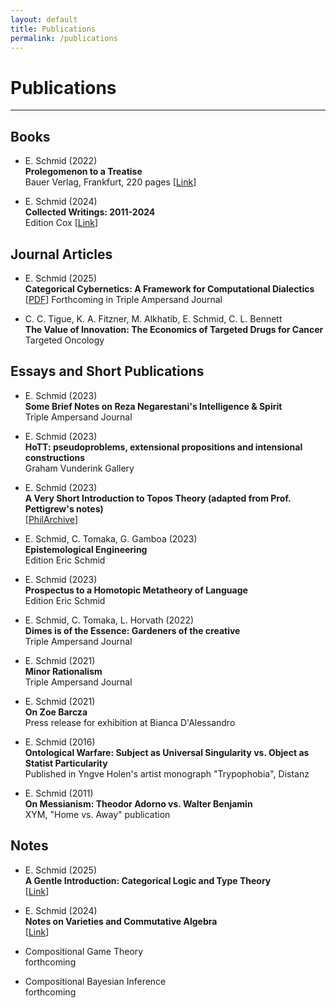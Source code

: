 ```yaml
---
layout: default
title: Publications
permalink: /publications
---
```


# Publications

---

## Books

* E. Schmid (2022) <br>
  **Prolegomenon to a Treatise**
  <br>
  Bauer Verlag, Frankfurt, 220 pages  [[Link](https://after8books.com/reihe-no.-3-prolegomenon.html)]

* E. Schmid (2024) <br>
  **Collected Writings: 2011-2024**
  <br>
  Edition Cox
  [[Link](https://editionscox.com/SchmidCollectedWorks.html)]

## Journal Articles

* E. Schmid (2025) <br>
  **Categorical Cybernetics: A Framework for Computational Dialectics**
  [[PDF](https://philpapers.org/archive/SCHCCA-48.pdf)] Forthcoming in Triple Ampersand Journal

* C. C. Tigue, K. A. Fitzner, M. Alkhatib, E. Schmid, C. L. Bennett <br>
  **The Value of Innovation: The Economics of Targeted Drugs for Cancer** <br>
  Targeted Oncology

## Essays and Short Publications

* E. Schmid (2023) <br>
  **Some Brief Notes on Reza Negarestani's Intelligence & Spirit**
  <br>
  Triple Ampersand Journal

* E. Schmid (2023) <br>
  **HoTT: pseudoproblems, extensional propositions and intensional constructions**
  <br>
  Graham Vunderink Gallery

* E. Schmid (2023) <br>
  **A Very Short Introduction to Topos Theory (adapted from Prof. Pettigrew's notes)**
  <br>
  [[PhilArchive](https://philarchive.org/archive/SCHAVS-8)]

* E. Schmid, C. Tomaka, G. Gamboa (2023) <br>
  **Epistemological Engineering**
  <br>
  Edition Eric Schmid

* E. Schmid (2023) <br>
  **Prospectus to a Homotopic Metatheory of Language**
  <br>
  Edition Eric Schmid

* E. Schmid, C. Tomaka, L. Horvath (2022) <br>
  **Dimes is of the Essence: Gardeners of the creative**
  <br>
  Triple Ampersand Journal

* E. Schmid (2021) <br>
  **Minor Rationalism**
  <br>
  Triple Ampersand Journal

* E. Schmid (2021) <br>
  **On Zoe Barcza**
  <br>
  Press release for exhibition at Bianca D'Alessandro

* E. Schmid (2016) <br>
  **Ontological Warfare: Subject as Universal Singularity vs. Object as Statist Particularity**
  <br>
  Published in Yngve Holen's artist monograph "Trypophobia", Distanz

* E. Schmid (2011) <br>
  **On Messianism: Theodor Adorno vs. Walter Benjamin**
  <br>
  XYM, "Home vs. Away" publication

## Notes

* E. Schmid (2025) <br>
  **A Gentle Introduction: Categorical Logic and Type Theory**
  <br> [[Link](notes/cl_and_tt_v2.pdf)]

* E. Schmid (2024) <br>
  **Notes on Varieties and Commutative Algebra**
  <br> [[Link](notes/Schmid_notes_on_varieties_FINAL.pdf)]

* Compositional Game Theory
  <br> forthcoming

* Compositional Bayesian Inference
  <br> forthcoming

  
  
